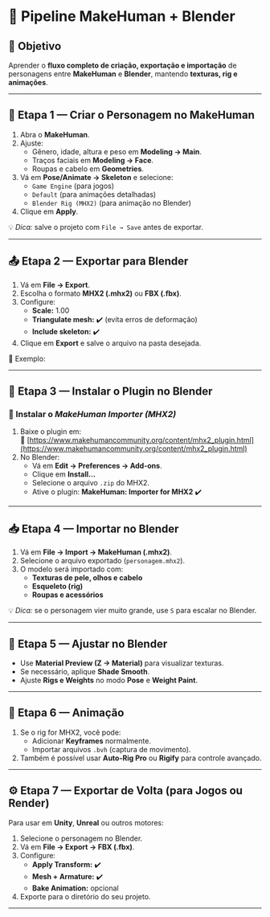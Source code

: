 # 🔄 Pipeline MakeHuman + Blender

## 🎯 Objetivo
Aprender o **fluxo completo de criação, exportação e importação** de personagens entre **MakeHuman** e **Blender**, mantendo **texturas, rig e animações**.

---

## 🧍 Etapa 1 — Criar o Personagem no MakeHuman

1. Abra o **MakeHuman**.  
2. Ajuste:
   - Gênero, idade, altura e peso em **Modeling → Main**.  
   - Traços faciais em **Modeling → Face**.  
   - Roupas e cabelo em **Geometries**.  
3. Vá em **Pose/Animate → Skeleton** e selecione:
   - `Game Engine` (para jogos)
   - `Default` (para animações detalhadas)
   - `Blender Rig (MHX2)` (para animação no Blender)
4. Clique em **Apply**.

💡 *Dica:* salve o projeto com `File → Save` antes de exportar.

---

## 📤 Etapa 2 — Exportar para Blender

1. Vá em **File → Export**.  
2. Escolha o formato **MHX2 (.mhx2)** ou **FBX (.fbx)**.  
3. Configure:
   - **Scale:** 1.00  
   - **Triangulate mesh:** ✔️ (evita erros de deformação)  
   - **Include skeleton:** ✔️  
4. Clique em **Export** e salve o arquivo na pasta desejada.

📁 Exemplo:


---

## 🧩 Etapa 3 — Instalar o Plugin no Blender

### 🔹 Instalar o *MakeHuman Importer (MHX2)*

1. Baixe o plugin em:  
   🔗 [https://www.makehumancommunity.org/content/mhx2_plugin.html](https://www.makehumancommunity.org/content/mhx2_plugin.html)
2. No Blender:
   - Vá em **Edit → Preferences → Add-ons**.  
   - Clique em **Install…**  
   - Selecione o arquivo `.zip` do MHX2.  
   - Ative o plugin: **MakeHuman: Importer for MHX2** ✔️

---

## 📥 Etapa 4 — Importar no Blender

1. Vá em **File → Import → MakeHuman (.mhx2)**.  
2. Selecione o arquivo exportado (`personagem.mhx2`).  
3. O modelo será importado com:
   - **Texturas de pele, olhos e cabelo**  
   - **Esqueleto (rig)**  
   - **Roupas e acessórios**

💡 *Dica:* se o personagem vier muito grande, use `S` para escalar no Blender.

---

## 🎨 Etapa 5 — Ajustar no Blender

- Use **Material Preview (Z → Material)** para visualizar texturas.  
- Se necessário, aplique **Shade Smooth**.  
- Ajuste **Rigs e Weights** no modo **Pose** e **Weight Paint**.

---

## 🏃 Etapa 6 — Animação

1. Se o rig for MHX2, você pode:
   - Adicionar **Keyframes** normalmente.  
   - Importar arquivos `.bvh` (captura de movimento).  
2. Também é possível usar **Auto-Rig Pro** ou **Rigify** para controle avançado.

---

## ⚙️ Etapa 7 — Exportar de Volta (para Jogos ou Render)

Para usar em **Unity**, **Unreal** ou outros motores:

1. Selecione o personagem no Blender.  
2. Vá em **File → Export → FBX (.fbx)**.  
3. Configure:
   - **Apply Transform:** ✔️  
   - **Mesh + Armature:** ✔️  
   - **Bake Animation:** opcional  
4. Exporte para o diretório do seu projeto.

---



